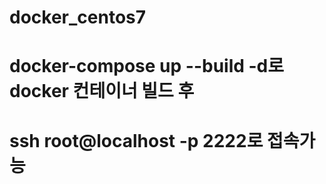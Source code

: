 # docker_centos7
# docker-compose up --build -d로 docker 컨테이너 빌드 후
# ssh root@localhost -p 2222로 접속가능
